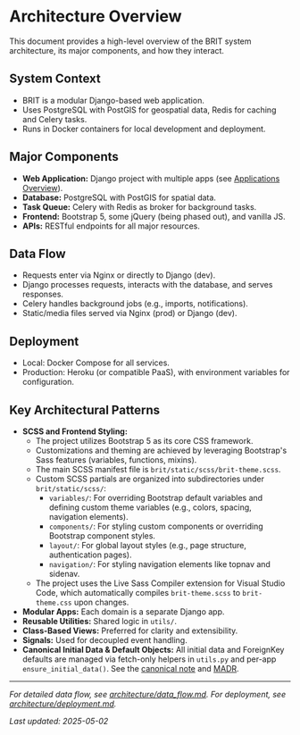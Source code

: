 # Architecture Overview

This document provides a high-level overview of the BRIT system architecture, its major components, and how they interact.

## System Context
- BRIT is a modular Django-based web application.
- Uses PostgreSQL with PostGIS for geospatial data, Redis for caching and Celery tasks.
- Runs in Docker containers for local development and deployment.

## Major Components
- **Web Application:** Django project with multiple apps (see [Applications Overview](applications.md)).
- **Database:** PostgreSQL with PostGIS for spatial data.
- **Task Queue:** Celery with Redis as broker for background tasks.
- **Frontend:** Bootstrap 5, some jQuery (being phased out), and vanilla JS.
- **APIs:** RESTful endpoints for all major resources.

## Data Flow
- Requests enter via Nginx or directly to Django (dev).
- Django processes requests, interacts with the database, and serves responses.
- Celery handles background jobs (e.g., imports, notifications).
- Static/media files served via Nginx (prod) or Django (dev).

## Deployment
- Local: Docker Compose for all services.
- Production: Heroku (or compatible PaaS), with environment variables for configuration.

## Key Architectural Patterns
- **SCSS and Frontend Styling:**
  - The project utilizes Bootstrap 5 as its core CSS framework.
  - Customizations and theming are achieved by leveraging Bootstrap's Sass features (variables, functions, mixins).
  - The main SCSS manifest file is `brit/static/scss/brit-theme.scss`.
  - Custom SCSS partials are organized into subdirectories under `brit/static/scss/`:
    - `variables/`: For overriding Bootstrap default variables and defining custom theme variables (e.g., colors, spacing, navigation elements).
    - `components/`: For styling custom components or overriding Bootstrap component styles.
    - `layout/`: For global layout styles (e.g., page structure, authentication pages).
    - `navigation/`: For styling navigation elements like topnav and sidenav.
  - The project uses the Live Sass Compiler extension for Visual Studio Code, which automatically compiles `brit-theme.scss` to `brit-theme.css` upon changes.
- **Modular Apps:** Each domain is a separate Django app.
- **Reusable Utilities:** Shared logic in `utils/`.
- **Class-Based Views:** Preferred for clarity and extensibility.
- **Signals:** Used for decoupled event handling.
- **Canonical Initial Data & Default Objects:** All initial data and ForeignKey defaults are managed via fetch-only helpers in `utils.py` and per-app `ensure_initial_data()`. See the [canonical note](../../notes/default_objects_and_initial_data_review.md) and [MADR](../../notes/02_design_decisions/2025-05-16_default_objects_and_initial_data.madr.md).

---

*For detailed data flow, see [architecture/data_flow.md](architecture/data_flow.md). For deployment, see [architecture/deployment.md](architecture/deployment.md).*

_Last updated: 2025-05-02_
